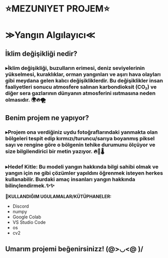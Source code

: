 # ⭐MEZUNIYET PROJEM⭐
# ≫Yangın Algılayıcı≪
## İklim değişikliği nedir?
### ▸İklim değişikliği, buzulların erimesi, deniz seviyelerinin yükselmesi, kuraklıklar, orman yangınları ve aşırı hava olayları gibi meydana gelen kalıcı değişikliklerdir. Bu değişiklikler insan faaliyetleri sonucu atmosfere salınan karbondioksit (CO₂) ve diğer sera gazlarının dünyanın atmosferini ısıtmasına neden olmasıdır. 🌍🔥🌪️
## Benim projem ne yapıyor?
### ▸Projem ona verdiğiniz uydu fotoğraflarındaki yanmakta olan bölgeleri tespit edip kırmızı/turuncu/sarıya boyanmış piksel sayı ve rengine göre o bölgenin tehike durumunu ölçüyor ve size bilgilendirici bir metin yazıyor. 🔥🧯🌡
### ▸Hedef Kitle: Bu modeli yangın hakkında bilgi sahibi olmak ve yangın için ne gibi çözümler yapıldını öğrenmek isteyen herkes kullanabilir. Burdaki amaç insanları yangın hakkında bilinçlendirmek.✨✨
**📌KULLANDIĞIM UGULAMALAR/KÜTÜPHANELER:**
- Discord
- numpy 
- Google Colab
- VS Studio Code
- os
- cv2
## Umarım projemi beğenirsinizz! \(@>◡<@ )/

